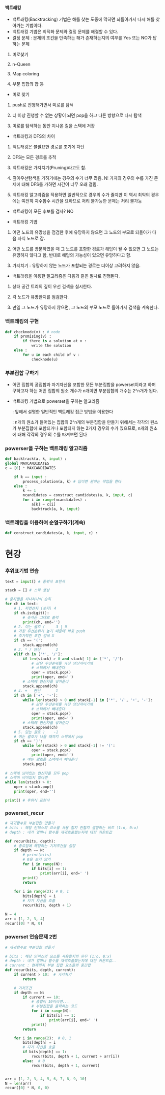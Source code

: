 ﻿#### 백트래킹
* 백트래킹(Backtracking) 기법은 해를 찾는 도중에 막히면 되돌아가서 다시 해를 찾아가는 기법이다.
* 백트래킹 기법은 최적화 문제와 결정 문제를 해결할 수 있다.
* 결정 문제 : 문제의 조건을 만족하는 해가 존재하는지의 여부를 Yes 또는 NO가 답하는 문제

1. 미로찾기

2. n-Queen

3. Map coloring

4. 부분 집합의 합 등

* 미로 찾기

1. push로 진행해가면서 미로를 탐색

2. 더 이상 진행할 수 없는 상황이 되면 pop을 하고 다른 방향으로 다시 탐색

3. 미로를 탐색하는 동안 지나온 길을 스택에 저장

* 백트래킹과 DFS의 차이

1. 백트래킹은 불필요한 경로를 조기에 차단

2. DFS는 모든 경로를 추적 

3. 백트래킹은 가지치기(Pruning)라고도 함.

4. 깊이우선탐색을 가하기에는 경우의 수가 너무 많음. N! 가지의 경우의 수를 가진 문제에 대해 DFS를 가하면 시간이 너무 오래 걸림.

5. 백트래킹 알고리즘을 적용하면 일반적으로 경우의 수가 줄지만 이 역시 최악의 경우에는 여전히 지수함수 시간을 요하므로 처리 불가능한 문제는 처리 불가능

* 백트래킹이 모든 후보를 검사? NO

* 백트래킹 기법

1. 어떤 노드의 유망성을 점검한 후에 유망하지 않으면 그 노드의 부모로 되돌아가 다음 자식 노드로 감.

2. 어떤 노드를 방문하였을 때 그 노드를 포함한 경로가 해답이 될 수 없으면 그 노드는 유망하지 않다고 함, 반대로 해답의 가능성이 있으면 유망하다고 함.

3. 가지치기 : 유망하지 않는 노드가 포함되는 경로는 더이상 고려하지 않음.

* 백트래킹을 이용한 알고리즘은 다음과 같은 절차로 진행된다.

1. 상태 공간 트리의 깊이 우선 검색을 실시한다.

2. 각 노드가 유망한지를 점검한다.

3. 만일 그 노드가 유망하지 않으면, 그 노드의 부모 노드로 돌아가서 검색을 계속한다.

### 백트래킹의 구현
```python
def checknode(v) : # node
    if promising(v) :
        if there is a solution at v :
            write the solution
    else :
        for u in each child of v :
            checknode(u)
```

### 부분집합 구하기
* 어떤 집합의 공집합과 자기자신을 포함한 모든 부분집합을 powerset이라고 하며 구하고자 하는 어떤 집합의 원소 개수가 n개이면 부분집합의 개수는 2^n개가 된다.

* 백트래킹 기법으로 powerset을 구하는 알고리즘

  : 앞에서 설명한 일반적인 백트래킹 접근 방법을 이용한다

  : n개의 원소가 들어있는 집합의 2^n개의 부분집합을 만들기 위해서는 각각의 원소가 부분집합에 포함되거나 포함되지 않는 2가지 경우의 수가 있으므로, n개의 원소에 대해 각각의 경우의 수를 따져보면 된다

### powerser을 구하는 백트래킹 알고리즘
```python
def backtrack(a, k, input) :
global MAXCANDIDATES
c = [0] * MAXCANDIDATES

    if k == input :
        process_solution(a, k) # 답이면 원하는 작업을 한다
    else :
        k += 1
        ncandidates = construct_candidates(a, k, input, c)
        for i in range(ncandidates) :
            a[k] = c[i]
            backtrack(a, k, input)
```

### 백트래킹을 이용하여 순열구하기(계속)
```python
def construct_candidates(a, k, input, c) :
```

# 현강
### 후위표기법 연습
```python
text = input() # 중위식 표현식

stack = [] # 스택 생성

# 문자열을 하나하나씩 순회
for ch in text:
    # 1. 피연산자 (숫자) 4
    if ch.isdigit():
        # 숫자는 그대로 출력
        print(ch, end='')
    # 2. 여는 괄호 (     3 | 0
    # 가장 우선순위가 높기 때문에 바로 push
    # 추가적인 조건 검색 X
    if ch == '(':
        stack.append(ch)
    # 3. * / 연산       2
    elif ch in ['*', '/']:
        if len(stack) > 0 and stack[-1] in ['*', '/']:
            # 같은 우선순위를 가진 연산자이기에
            # 스택에서 빼내준다
            oper = stack.pop()
            print(oper, end='')
        # 스택에 연산자를 넣어준다
        stack.append(ch)
    # 4. + - 연산       1
    if ch in ['+', '-']:
        while len(stack) > 0 and stack[-1] in ['*', '/', '+', '-']:
            # 같은 우선순위를 가진 연산자이기에
            # 스택에서 빼내준다
            oper = stack.pop()
            print(oper, end='')
        # 스택에 연산자를 넣어준다
        stack.append(ch)
    # 5. 닫는 괄호 )    -1
    # 여는 괄호가 나올 때까지 스택에서 pop
    if ch == ')':
        while len(stack) > 0 and stack[-1] != '(':
            oper = stack.pop()
            print(oper, end='')
        # 여는 괄호를 스택에서 빼내준다
        stack.pop()
        
# 스택에 남아있는 연산자를 모두 pop
# 스택이 비어있지 않다면
while len(stack) > 0:
    oper = stack.pop()
    print(oper, end='')

print() # 후위식 표현식
```
### powerset_recur
```python
# 재귀함수로 부분집합 만들기
# bits : 해당 인덱스의 요소를 사용 할지 안할지 결정하는 비트 (1:o, 0:x)
# depth : 내가 얼마나 함수를 재귀호출했는지에 대한 카운트값

def recur(bits, depth):
    # 종료점에 해당하는 기저조건을 설정
    if depth == N:
        # print(bits)
        # 0을 보지 않기
        for i in range(N):
            if bits[i] == 1:
                print(arr[i], end=' ')
        print()
        return
    
    for i in range(2): # 0, 1
        bits[depth] = i
        # 자기 자신을 호출
        recur(bits, depth + 1)

N = 4
arr = [1, 2, 3, 4]
recur([0] * N, 0)
```
### powerset 연습문제 2번
```python
# 재귀함수로 부분집합 만들기

# bits : 해당 인덱스의 요소를 사용할지의 유무 (1:o, 0:x)
# depth : 내가 얼마나 함수를 재귀호출했는지에 대한 카운트값..
# current : 현재까지 부분 집합 요소들의 중간합
def recur(bits, depth, current):
    if current > 10:  # 가지치기
        return

    # 기저조건
    if depth == N:
        if current == 10:
            # 총합이 10이라면...
            # 부분집합을 출력하는 코드
            for i in range(N):
                if bits[i] == 1:
                    print(arr[i], end=' ')
            print()
        return

    for i in range(2):  # 0, 1
        bits[depth] = i
        # 자기 자신을 호출
        if bits[depth] == 1:
            recur(bits, depth + 1, current + arr[i])
        else:  # 0
            recur(bits, depth + 1, current)


arr = [1, 2, 3, 4, 5, 6, 7, 8, 9, 10]
N = len(arr)
recur([0] * N, 0, 0)
```